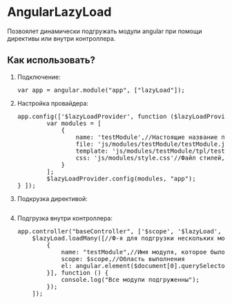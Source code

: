 AngularLazyLoad
===============
Позвоялет динамически подгружать модули angular при помощи директивы или внутри контроллера.
<h2>Как использовать?</h2>
<ol>
    <li>
        Подключение:
            <pre>var app = angular.module("app", ["lazyLoad"]);</pre>
    </li>
    <li>
        Настройка провайдера:
        <pre>app.config(['$lazyLoadProvider', function ($lazyLoadProvider) {
        var modules = [
            {
                name: 'testModule',//Настоящие название подгружаемого модуля
                file: 'js/modules/testModule/testModule.js',//Файл модуля
                template: 'js/modules/testModule/tpl/test.tpl.html'//Шаблон для модуля, если необходимо,
                css: 'js/modules/style.css'//Файл стилей, если нужно
            }
        ];
        $lazyLoadProvider.config(modules, "app");
} ]);</pre>
    </li>
    <li>
        Подкрузка директивой:
        <pre><code><div data-lazy-load="modName"></div></code></pre>
    </li>
    <li>
        Подгрузка внутри контроллера:
        <pre>
app.controller("baseController", ['$scope', '$lazyLoad', '$document', function ($scope, $lazyLoad, $document) {
    $lazyLoad.loadMany([//Ф-я для подгрузки нескольких модулей одновременно, для одного модуля можно использовать ф-ю  loadModule
        {
            name: "testModule",//Имя модуля, которое было указано в провайдере
            scope: $scope,//Область выполнения
            el: angular.element($document[0].querySelector('#testModule'))//Куда будет вставлен подгруженный код шаблона, если такой имеется
        }], function () {
            console.log("Все модули подгруженны");
        });
    ]);</pre>
    </li>
</ol>